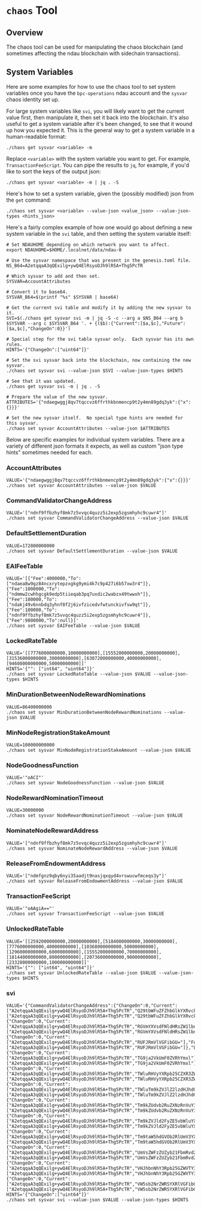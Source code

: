 # `chaos` Tool

## Overview

The chaos tool can be used for manipulating the chaos blockchain (and sometimes affecting the ndau blockchain with sidechain transactions).

## System Variables

Here are some examples for how to use the chaos tool to set system variables once you have the `bpc-operations` ndau account and the `sysvar` chaos identity set up.

For large system variables like `svi`, you will likely want to get the current value first, then manipulate it, then set it back into the blockchain.  It's also useful to get a system variable after it's been changed, to see that it wound up how you expected it.  This is the general way to get a system variable in a human-readable format:

```
./chaos get sysvar <variable> -m
```

Replace `<variable>` with the system variable you want to get.  For example, `TransactionFeeScript`.  You can pipe the results to `jq`, for example, if you'd like to sort the keys of the output json:

```
./chaos get sysvar <variable> -m | jq . -S
```

Here's how to set a system variable, given the (possibly modified) json from the `get` command:

```
./chaos set sysvar <variable> --value-json <value_json> --value-json-types <hints_json>
```

Here's a fairly complex example of how one would go about defining a new system variable in the `svi` table, and then setting the system variable itself:

```
# Set NDAUHOME depending on which network you want to affect.
export NDAUHOME=$HOME/.localnet/data/ndau-0

# Use the sysvar namespace that was present in the genesis.toml file.
NS_B64=A2etqqaA3qQExilg+ywQ4ElRsyoDJh9lR5A+Thg5PcTR

# Which sysvar to add and then set.
SYSVAR=AccountAttributes

# Convert it to base64.
SYSVAR_B64=$(printf "%s" $SYSVAR | base64)

# Get the current svi table and modify it by adding the new sysvar to it.
SVI=$(./chaos get sysvar svi -m | jq -S -c --arg a $NS_B64 --arg b $SYSVAR --arg c $SYSVAR_B64 '. + {($b):{"Current":[$a,$c],"Future":[$a,$c],"ChangeOn":0}}')

# Special step for the svi table sysvar only.  Each sysvar has its own rules.
HINTS='{"ChangeOn":["uint64"]}'

# Set the svi sysvar back into the blockchain, now containing the new sysvar.
./chaos set sysvar svi --value-json $SVI --value-json-types $HINTS

# See that it was updated.
./chaos get sysvar svi -m | jq . -S

# Prepare the value of the new sysvar.
ATTRIBUTES='{"ndaegwggj8qv7tqccvz6ffrthkbnmencp9t2y4mn89gdq3yk":{"x":{}}}'

# Set the new sysvar itself.  No special type hints are needed for this sysvar.
./chaos set sysvar AccountAttributes --value-json $ATTRIBUTES
```

Below are specific examples for individual system variables.  There are a variety of different json formats it expects, as well as custom "json type hints" sometimes needed for each.

### AccountAttributes

```
VALUE='{"ndaegwggj8qv7tqccvz6ffrthkbnmencp9t2y4mn89gdq3yk":{"x":{}}}'
./chaos set sysvar AccountAttributes --value-json $VALUE
```

### CommandValidatorChangeAddress

```
VALUE='["ndnf9ffbzhyf8mk7z5vvqc4quzz5i2exp5zgsmhyhc9cuwr4"]'
./chaos set sysvar CommandValidatorChangeAddress --value-json $VALUE
```

### DefaultSettlementDuration

```
VALUE=172800000000
./chaos set sysvar DefaultSettlementDuration --value-json $VALUE
```

### EAIFeeTable

```
VALUE='[{"Fee":4000000,"To":["ndaea8w9gz84ncxrytepzxgkg9ymi4k7c9p427i6b57xw3r4"]},{"Fee":1000000,"To":["ndmmw2cwhhgcgk9edp5tiieqab3pq7uxdic2wabzx49twwxh"]},{"Fee":100000,"To":["ndakj49v6nnbdq3yhnf8f2j6ivfzicedvfwtunckivfsw9qt"]},{"Fee":100000,"To":["ndnf9ffbzhyf8mk7z5vvqc4quzz5i2exp5zgsmhyhc9cuwr4"]},{"Fee":9800000,"To":null}]'
./chaos set sysvar EAIFeeTable --value-json $VALUE
```

### LockedRateTable

```
VALUE='[[7776000000000,10000000000],[15552000000000,20000000000],[31536000000000,30000000000],[63072000000000,40000000000],[94608000000000,50000000000]]'
HINTS='{"": ["int64", "uint64"]}'
./chaos set sysvar LockedRateTable --value-json $VALUE --value-json-types $HINTS
```

### MinDurationBetweenNodeRewardNominations

```
VALUE=86400000000
./chaos set sysvar MinDurationBetweenNodeRewardNominations --value-json $VALUE
```

### MinNodeRegistrationStakeAmount

```
VALUE=100000000000
./chaos set sysvar MinNodeRegistrationStakeAmount --value-json $VALUE
```

### NodeGoodnessFunction

```
VALUE='"oACI"'
./chaos set sysvar NodeGoodnessFunction --value-json $VALUE
```

### NodeRewardNominationTimeout

```
VALUE=30000000
./chaos set sysvar NodeRewardNominationTimeout --value-json $VALUE
```

### NominateNodeRewardAddress

```
VALUE='["ndnf9ffbzhyf8mk7z5vvqc4quzz5i2exp5zgsmhyhc9cuwr4"]'
./chaos set sysvar NominateNodeRewardAddress --value-json $VALUE
```

### ReleaseFromEndowmentAddress

```
VALUE='["ndmfgnz9qby6nyi35aadjt9nasjqxqyd4vrswucwfmceqs3y"]'
./chaos set sysvar ReleaseFromEndowmentAddress --value-json $VALUE
```

### TransactionFeeScript

```
VALUE='"oAAgiA=="'
./chaos set sysvar TransactionFeeScript --value-json $VALUE
```

### UnlockedRateTable

```
VALUE='[[2592000000000,20000000000],[5184000000000,30000000000],[7776000000000,40000000000],[10368000000000,50000000000],[12960000000000,60000000000],[15552000000000,70000000000],[18144000000000,80000000000],[20736000000000,90000000000],[23328000000000,100000000000]]'
HINTS='{"": ["int64", "uint64"]}'
./chaos set sysvar UnlockedRateTable --value-json $VALUE --value-json-types $HINTS
```

### svi

```
VALUE='{"CommandValidatorChangeAddress":{"ChangeOn":0,"Current":["A2etqqaA3qQExilg+ywQ4ElRsyoDJh9lR5A+Thg5PcTR","Q29tbWFuZFZhbGlkYXRvckNoYW5nZUFkZHJlc3M="],"Future":["A2etqqaA3qQExilg+ywQ4ElRsyoDJh9lR5A+Thg5PcTR","Q29tbWFuZFZhbGlkYXRvckNoYW5nZUFkZHJlc3M="]},"DefaultSettlementDuration":{"ChangeOn":0,"Current":["A2etqqaA3qQExilg+ywQ4ElRsyoDJh9lR5A+Thg5PcTR","RGVmYXVsdFNldHRsZW1lbnREdXJhdGlvbg=="],"Future":["A2etqqaA3qQExilg+ywQ4ElRsyoDJh9lR5A+Thg5PcTR","RGVmYXVsdFNldHRsZW1lbnREdXJhdGlvbg=="]},"EAIFeeTable":{"ChangeOn":0,"Current":["A2etqqaA3qQExilg+ywQ4ElRsyoDJh9lR5A+Thg5PcTR","RUFJRmVlVGFibGU="],"Future":["A2etqqaA3qQExilg+ywQ4ElRsyoDJh9lR5A+Thg5PcTR","RUFJRmVlVGFibGU="]},"LockedRateTable":{"ChangeOn":0,"Current":["A2etqqaA3qQExilg+ywQ4ElRsyoDJh9lR5A+Thg5PcTR","TG9ja2VkUmF0ZVRhYmxl"],"Future":["A2etqqaA3qQExilg+ywQ4ElRsyoDJh9lR5A+Thg5PcTR","TG9ja2VkUmF0ZVRhYmxl"]},"MinDurationBetweenNodeRewardNominations":{"ChangeOn":0,"Current":["A2etqqaA3qQExilg+ywQ4ElRsyoDJh9lR5A+Thg5PcTR","TWluRHVyYXRpb25CZXR3ZWVuTm9kZVJld2FyZE5vbWluYXRpb25z"],"Future":["A2etqqaA3qQExilg+ywQ4ElRsyoDJh9lR5A+Thg5PcTR","TWluRHVyYXRpb25CZXR3ZWVuTm9kZVJld2FyZE5vbWluYXRpb25z"]},"MinNodeRegistrationStakeAmount":{"ChangeOn":0,"Current":["A2etqqaA3qQExilg+ywQ4ElRsyoDJh9lR5A+Thg5PcTR","TWluTm9kZVJlZ2lzdHJhdGlvblN0YWtlQW1vdW50"],"Future":["A2etqqaA3qQExilg+ywQ4ElRsyoDJh9lR5A+Thg5PcTR","TWluTm9kZVJlZ2lzdHJhdGlvblN0YWtlQW1vdW50"]},"NodeGoodnessFunction":{"ChangeOn":0,"Current":["A2etqqaA3qQExilg+ywQ4ElRsyoDJh9lR5A+Thg5PcTR","Tm9kZUdvb2RuZXNzRnVuY3Rpb24="],"Future":["A2etqqaA3qQExilg+ywQ4ElRsyoDJh9lR5A+Thg5PcTR","Tm9kZUdvb2RuZXNzRnVuY3Rpb24="]},"NodeRewardNominationTimeout":{"ChangeOn":0,"Current":["A2etqqaA3qQExilg+ywQ4ElRsyoDJh9lR5A+Thg5PcTR","Tm9kZVJld2FyZE5vbWluYXRpb25UaW1lb3V0"],"Future":["A2etqqaA3qQExilg+ywQ4ElRsyoDJh9lR5A+Thg5PcTR","Tm9kZVJld2FyZE5vbWluYXRpb25UaW1lb3V0"]},"NominateNodeRewardAddress":{"ChangeOn":0,"Current":["A2etqqaA3qQExilg+ywQ4ElRsyoDJh9lR5A+Thg5PcTR","Tm9taW5hdGVOb2RlUmV3YXJkQWRkcmVzcw=="],"Future":["A2etqqaA3qQExilg+ywQ4ElRsyoDJh9lR5A+Thg5PcTR","Tm9taW5hdGVOb2RlUmV3YXJkQWRkcmVzcw=="]},"ReleaseFromEndowmentAddress":{"ChangeOn":0,"Current":["A2etqqaA3qQExilg+ywQ4ElRsyoDJh9lR5A+Thg5PcTR","UmVsZWFzZUZyb21FbmRvd21lbnRBZGRyZXNz"],"Future":["A2etqqaA3qQExilg+ywQ4ElRsyoDJh9lR5A+Thg5PcTR","UmVsZWFzZUZyb21FbmRvd21lbnRBZGRyZXNz"]},"TransactionFeeScript":{"ChangeOn":0,"Current":["A2etqqaA3qQExilg+ywQ4ElRsyoDJh9lR5A+Thg5PcTR","VHJhbnNhY3Rpb25GZWVTY3JpcHQ="],"Future":["A2etqqaA3qQExilg+ywQ4ElRsyoDJh9lR5A+Thg5PcTR","VHJhbnNhY3Rpb25GZWVTY3JpcHQ="]},"UnlockedRateTable":{"ChangeOn":0,"Current":["A2etqqaA3qQExilg+ywQ4ElRsyoDJh9lR5A+Thg5PcTR","VW5sb2NrZWRSYXRlVGFibGU="],"Future":["A2etqqaA3qQExilg+ywQ4ElRsyoDJh9lR5A+Thg5PcTR","VW5sb2NrZWRSYXRlVGFibGU="]}}'
HINTS='{"ChangeOn":["uint64"]}'
./chaos set sysvar svi --value-json $VALUE --value-json-types $HINTS
```
